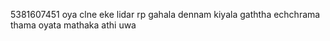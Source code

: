5381607451 oya clne eke lidar rp gahala dennam kiyala gaththa echchrama thama  oyata mathaka athi uwa 